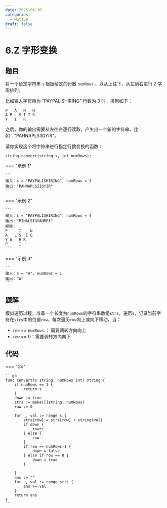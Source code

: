 ```yaml
---
date: 2025-06-30
categories:
  - Hot150
draft: false
---
```


# 6.Z 字形变换

## 题目

将一个给定字符串 `s` 根据给定的行数 `numRows` ，以从上往下、从左到右进行 Z 字形排列。

比如输入字符串为 "PAYPALISHIRING" 行数为 3 时，排列如下：

```
P   A   H   N
A P L S I I G
Y   I   R
```

之后，你的输出需要从左往右逐行读取，产生出一个新的字符串，比如："PAHNAPLSIIGYIR"。

请你实现这个将字符串进行指定行数变换的函数：

```
string convert(string s, int numRows);
```

=== "示例 1"

    ```
    输入：s = "PAYPALISHIRING", numRows = 3
    输出："PAHNAPLSIIGYIR"
    ```

=== "示例 2"

    ```
    输入：s = "PAYPALISHIRING", numRows = 4
    输出："PINALSIGYAHRPI"
    解释：
    P     I    N
    A   L S  I G
    Y A   H R
    P     I
    ```

=== "示例 3"

    ```
    输入：s = "A", numRows = 1
    输出："A"
    ```

## 题解

模拟遍历过程，准备一个长度为`numRows`的字符串数组`strs`，遍历`s`，记录当前字符在`strs`中的位置`row`，每次遍历`row`向上或向下移动，当：

- `row` == `numRows` ： 需要调转方向向上
- `row` == 0：需要调转方向向下

## 代码

=== "Go"

	```go
	func convert(s string, numRows int) string {
		if numRows == 1 {
			return s
		}
		down := true
		strs := make([]string, numRows)
		row := 0

		for _, val := range s {
			strs[row] = strs[row] + string(val)
			if down {
				row++
			} else {
				row--
			}
			if row == numRows-1 {
				down = false
			} else if row == 0 {
				down = true
			}

		}
		ans := ""
		for _, val := range strs {
			ans += val
		}
		return ans
	}
	```
